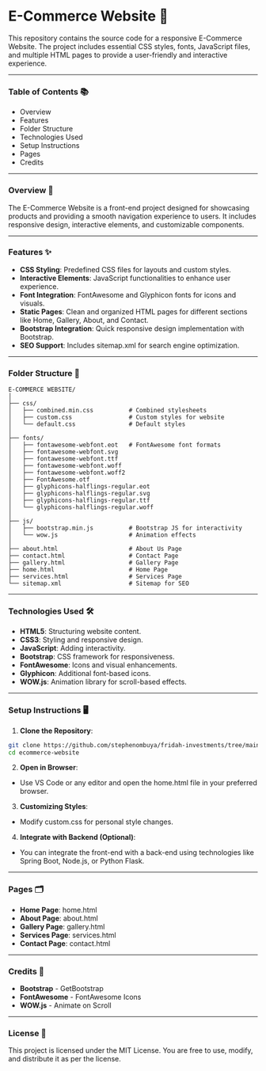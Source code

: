 # **E-Commerce Website 🚀**
This repository contains the source code for a responsive E-Commerce Website. The project includes essential CSS styles, fonts, JavaScript files, and multiple HTML pages to provide a user-friendly and interactive experience.

---

### **Table of Contents 📚**
- Overview
- Features
- Folder Structure
- Technologies Used
- Setup Instructions
- Pages
- Credits
---

### **Overview 🌟**
The E-Commerce Website is a front-end project designed for showcasing products and providing a smooth navigation experience to users. It includes responsive design, interactive elements, and customizable components.

---

### **Features ✨**
- **CSS Styling**: Predefined CSS files for layouts and custom styles.
- **Interactive Elements**: JavaScript functionalities to enhance user experience.
- **Font Integration**: FontAwesome and Glyphicon fonts for icons and visuals.
- **Static Pages**: Clean and organized HTML pages for different sections like Home, Gallery, About, and Contact.
- **Bootstrap Integration**: Quick responsive design implementation with Bootstrap.
- **SEO Support**: Includes sitemap.xml for search engine optimization.

---

### **Folder Structure 📁**

```plaintext
E-COMMERCE WEBSITE/
│
├── css/
│   ├── combined.min.css          # Combined stylesheets
│   ├── custom.css                # Custom styles for website
│   └── default.css               # Default styles
│
├── fonts/
│   ├── fontawesome-webfont.eot   # FontAwesome font formats
│   ├── fontawesome-webfont.svg
│   ├── fontawesome-webfont.ttf
│   ├── fontawesome-webfont.woff
│   ├── fontawesome-webfont.woff2
│   ├── FontAwesome.otf
│   ├── glyphicons-halflings-regular.eot
│   ├── glyphicons-halflings-regular.svg
│   ├── glyphicons-halflings-regular.ttf
│   └── glyphicons-halflings-regular.woff
│
├── js/
│   ├── bootstrap.min.js          # Bootstrap JS for interactivity
│   └── wow.js                    # Animation effects
│
├── about.html                    # About Us Page
├── contact.html                  # Contact Page
├── gallery.html                  # Gallery Page
├── home.html                     # Home Page
├── services.html                 # Services Page
└── sitemap.xml                   # Sitemap for SEO
```
---

### **Technologies Used 🛠️**
- **HTML5**: Structuring website content.
- **CSS3**: Styling and responsive design.
- **JavaScript**: Adding interactivity.
- **Bootstrap**: CSS framework for responsiveness.
- **FontAwesome**: Icons and visual enhancements.
- **Glyphicon**: Additional font-based icons.
- **WOW.js**: Animation library for scroll-based effects.

---

### **Setup Instructions 🖥️**
1. **Clone the Repository**:

```bash
git clone https://github.com/stephenombuya/fridah-investments/tree/main
cd ecommerce-website
```

2. **Open in Browser**:

- Use VS Code or any editor and open the home.html file in your preferred browser.

3. **Customizing Styles**:

- Modify custom.css for personal style changes.

4. **Integrate with Backend (Optional)**:

- You can integrate the front-end with a back-end using technologies like Spring Boot, Node.js, or Python Flask.

---

### **Pages 🗂️**
- **Home Page**: home.html
- **About Page**: about.html
- **Gallery Page**: gallery.html
- **Services Page**: services.html
- **Contact Page**: contact.html

---

### **Credits 🌟**
- **Bootstrap** - GetBootstrap
- **FontAwesome** - FontAwesome Icons
- **WOW.js** - Animate on Scroll

---

### **License 📝**
This project is licensed under the MIT License. You are free to use, modify, and distribute it as per the license.
